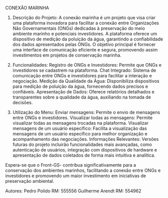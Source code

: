 CONEXÃO MARINHA

1. Descrição do Projeto:
A conexão marinha é um projeto que visa criar uma plataforma inovadora para facilitar a conexão entre Organizações Não Governamentais (ONGs) dedicadas à preservação do meio ambiente marinho e potenciais investidores. A plataforma oferece um dispositivo de medição da poluição da água, garantindo a confiabilidade dos dados apresentados pelas ONGs. O objetivo principal é fornecer uma interface de comunicação eficiente e segura, promovendo assim investimentos em projetos de conservação marinha.

3. Funcionalidades:
Registro de ONGs e Investidores: Permite que ONGs e investidores se cadastrem na plataforma.
Chat Integrado: Sistema de comunicação entre ONGs e investidores para facilitar a interação e negociação.
Medição da Qualidade da Água: Disponibiliza dispositivos para medição de poluição da água, fornecendo dados precisos e confiáveis.
Apresentação de Dados: Oferece relatórios detalhados e transparentes sobre a qualidade da água, auxiliando na tomada de decisões.
4. Utilização do Menu:
Enviar mensagens: Permite o envio de mensagens entre ONGs e investidores.
Visualizar todas as mensagens: Permite visualizar todas as mensagens trocadas na plataforma.
Visualizar mensagens de um usuário específico: Facilita a visualização das mensagens de um usuário específico para melhor organização e acompanhamento das negociações.
Informações Relevantes:
Versões futuras do projeto incluirão funcionalidades mais avançadas, como autenticação de usuários, integração com dispositivos de hardware e apresentação de dados coletados de forma mais intuitiva e analítica.

Espera-se que o Front-GS- contribua significativamente para a conservação dos ambientes marinhos, facilitando a conexão entre ONGs e investidores e promovendo um maior investimento em iniciativas de preservação ambiental.

Autores:
Pedro Polido RM: 555556
Guilherme Arendt RM: 554962
